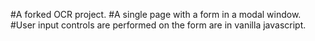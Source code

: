 #A forked OCR project.
#A single page with a form in a modal window.
#User input controls are performed on the form are in vanilla javascript.